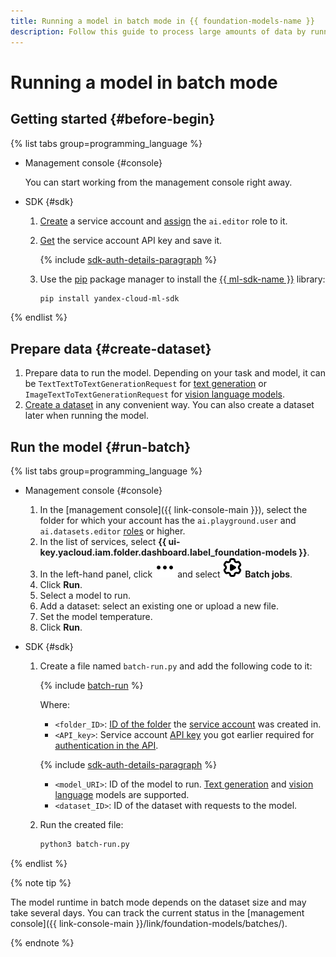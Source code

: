 ```yaml
---
title: Running a model in batch mode in {{ foundation-models-name }}
description: Follow this guide to process large amounts of data by running a model in batch mode.
---
```


# Running a model in batch mode

## Getting started {#before-begin}


{% list tabs group=programming_language %}

- Management console {#console}

  You can start working from the management console right away.

- SDK {#sdk}

  1. [Create](../../../iam/operations/sa/create.md) a service account and [assign](../../../iam/operations/sa/assign-role-for-sa.md) the `ai.editor` role to it.
  1. [Get](../../../iam/operations/authentication/manage-api-keys.md#create-api-key) the service account API key and save it.

      {% include [sdk-auth-details-paragraph](../../../_includes/foundation-models/sdk-auth-details-paragraph.md) %}
  1. Use the [pip](https://pip.pypa.io/en/stable/) package manager to install the [{{ ml-sdk-name }}](../../sdk/index.md) library:

      ```bash
      pip install yandex-cloud-ml-sdk
      ```

{% endlist %}

## Prepare data {#create-dataset}

1. Prepare data to run the model. Depending on your task and model, it can be `TextTextToTextGenerationRequest` for [text generation](../../concepts/resources/dataset.md#text-requests) or `ImageTextToTextGenerationRequest` for [vision language models](../../concepts/resources/dataset.md#vlm-requests).
1. [Create a dataset](../resources/create-dataset.md) in any convenient way. You can also create a dataset later when running the model.

## Run the model {#run-batch}

{% list tabs group=programming_language %}

- Management console {#console}

  1. In the [management console]({{ link-console-main }}), select the folder for which your account has the `ai.playground.user` and `ai.datasets.editor` [roles](../../security/index.md) or higher.
  1. In the list of services, select **{{ ui-key.yacloud.iam.folder.dashboard.label_foundation-models }}**.
  1. In the left-hand panel, click ![image](../../../_assets/console-icons/ellipsis.svg) and select ![image](../../../_assets/console-icons/gear-play.svg) **Batch jobs**.
  1. Click **Run**.
  1. Select a model to run.
  1. Add a dataset: select an existing one or upload a new file.
  1. Set the model temperature.
  1. Click **Run**.

- SDK {#sdk}

  1. Create a file named `batch-run.py` and add the following code to it:

     {% include [batch-run](../../../_includes/foundation-models/examples/batch-run.md) %}

     Where:

     * `<folder_ID>`: [ID of the folder](../../../resource-manager/operations/folder/get-id.md) the [service account](../../../iam/concepts/users/service-accounts.md) was created in.
     * `<API_key>`: Service account [API key](../../../iam/concepts/authorization/api-key.md) you got earlier required for [authentication in the API](../../../foundation-models/api-ref/authentication.md).

   	  {% include [sdk-auth-details-paragraph](../../../_includes/foundation-models/sdk-auth-details-paragraph.md) %}
        
     * `<model_URI>`: ID of the model to run. [Text generation](../../concepts/yandexgpt/models.md#batch) and [vision language](../../concepts/multimodal/index.md) models are supported.
     * `<dataset_ID>`: ID of the dataset with requests to the model.

  1. Run the created file:

     ```bash
     python3 batch-run.py
     ```

{% endlist %}

{% note tip %}

The model runtime in batch mode depends on the dataset size and may take several days. You can track the current status in the [management console]({{ link-console-main }}/link/foundation-models/batches/).

{% endnote %}
